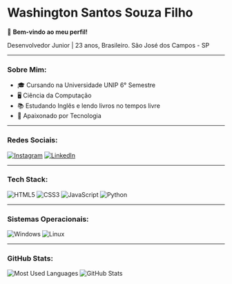 # Washington Santos Souza Filho

👋 **Bem-vindo ao meu perfil!**

Desenvolvedor Junior | 23 anos, Brasileiro. 
São José dos Campos - SP

---

### Sobre Mim:
- 🎓 Cursando na Universidade UNIP 6° Semestre
- 🖥️ Ciência da Computação 
- 📚 Estudando Inglês e lendo livros no tempos livre
- 🚀 Apaixonado por Tecnologia

---

### Redes Sociais:
[![Instagram](https://img.shields.io/badge/Instagram-%23E4405F.svg?&style=for-the-badge&logo=instagram&logoColor=white)](https://www.instagram.com/washington010/)
[![LinkedIn](https://img.shields.io/badge/LinkedIn-%230077B5.svg?&style=for-the-badge&logo=linkedin&logoColor=white)]([hiperlink(https://www.linkedin.com/in/washington-santos-417660229/?originalSubdomain=br)])

---

### Tech Stack:
![HTML5](https://img.shields.io/badge/-HTML5-333333?style=flat&logo=HTML5)
![CSS3](https://img.shields.io/badge/-CSS3-333333?style=flat&logo=CSS3)
![JavaScript](https://img.shields.io/badge/-JavaScript-333333?style=flat&logo=javascript)
![Python](https://img.shields.io/badge/-Python-333333?style=flat&logo=python)


---

### Sistemas Operacionais:
![Windows](https://img.shields.io/badge/-Windows-333333?style=flat&logo=windows)
![Linux](https://img.shields.io/badge/-Linux-333333?style=flat&logo=linux)

---

### GitHub Stats:
![Most Used Languages](https://github-readme-stats.vercel.app/api/top-langs/?username=WashingtonSantoss&layout=compact&theme=dark)
![GitHub Stats](https://github-readme-stats.vercel.app/api?username=WashingtonSantoss&show_icons=true&theme=dark)
